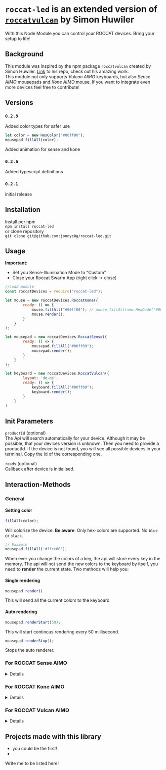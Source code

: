 # `roccat-led` is an extended version of [`roccatvulcan`](https://github.com/simonhuwiler/roccatvulcan) by Simon Huwiler
With this Node Module you can control your ROCCAT devices. Bring your setup to life!

## Background
This module was inspired by the npm package `roccatvulcan` created by Simon Huwiler.
[Link](https://github.com/simonhuwiler/roccatvulcan) to his repo, check out his amazing work.
<br>This module not only supports *Vulcan AIMO* keyboards, but also *Sense AIMO* mousepads and *Kone AIMO* mouse. If you want to integrate even more devices feel free to contribute!

## Versions
### `0.2.8`
Added color types for safer use
```javascript
let color = new HexColor("#00ff00");
mousepad.fillAll(color);
```
Added animation for sense and kone

### `0.2.6`
Added typescript definitions

### `0.2.1`
initial release

## Installation
Install per npm  
`npm install roccat-led`  
or clone repository  
`git clone git@github.com:jonnyc0g/roccat-led.git`

## Usage
**Important**:
- Set you Sense-Illumination Mode to "Custom"
- Close your Roccat Swarm App (right click -> close)
```javascript
//Load module
const roccatDevices = require("roccat-led");

let mouse = new roccatDevices.RoccatKone({
        ready: () => {
            mouse.fillAll("#00ff00"); // mouse.fillAll(new HexCode("#00ff00") since module version 0.2.8
            mouse.render();
        }
    }
);

let mousepad = new roccatDevices.RoccatSense({
        ready: () => {
            mousepad.fillAll("#00ff00");
            mousepad.render();
        }
    }
);

let keyboard = new roccatDevices.RoccatVulcan({
        layout: 'de-de',
        ready: () => {
            keyboard.fillAll("#00ff00");
            keyboard.render();
        }
    }
)
```

## Init Parameters
`productId` (optional)  
The Api will search automatically for your device. Although it may be possible, that your devices version is unknown. Then you need to provide a productId. If the device is not found, you will see all possible devices in your terminal. Copy the Id of the corresponding one.

`ready` (optional)  
Callback after device is initialised.

## Interaction-Methods
### General

#### Setting color
```javascript
fillAll(color);
```
Will colorize the device. **Be aware**: Only hex-colors are supported. No `blue` or `black`.
```javascript
// Example
mousepad.fillAll('#ffcc00');
```

When ever you change the colors of a key, the api will store every key in the memory. The api will not send the new colors to the keyboard by itself, you need to **render** the current state. Two methods will help you:
#### Single rendering
```javascript
mousepad.render()
```
This will send all the current colors to the keyboard
#### Auto rendering
```javascript
mousepad.renderStart(50);
```
This will start continous rendering every 50 millisecond.

```javascript
mousepad.renderStop();
```
Stops the auto renderer.

### For ROCCAT Sense AIMO
<details>

Sense contains 2 seperated LED, they can be set using<br>
**setColor(index, color)**
```javascript
// index can be 0-1: left, right
setColor(index, color);
```
</details>

### For ROCCAT Kone AIMO
<details>

Kone contains 11 seperated LED, they can be set using<br>
**setColor(index, color)**
```javascript
// index can be 0-10: wheel, inside-left (4 times), inside-right (4 times), outside-left, outside-right
setColor(index, color);
```
</details>

### For ROCCAT Vulcan AIMO
<details>

**Update Keys**
```javascript
updateKey(key, colors)
updateKey(key, colors, backgroundColor)
```
Will only update the given keys, all other keys will remain the same. Except: `backgroundColor` is given!  
Params:
* `keys`: List of Keys
* `color`: New color in hex
* `backgroundColor`: optional. Changes the color of all other keys


```javascript
// Example
keyboard.updateKeys(['W', 'A', 'S' ,'D'], '#ff0000')
```
**Update Key**
```javascript
updateKey(key, colors)
updateKey(key, colors, backgroundColor)
```
Same as `updateKeys` but takes only one key.
```javascript
// Example
keyboard.updateKeys('W', '#ff0000')
```

**Animate Keys**
```javascript
animateKeys(keys, colorFrom, colorTo, duration)
```
Creates a transition between two colors. Be aware: Auto Rendering needs to be running!  
Params:
* `keys`: List of Keys to animate
* `colorFrom`: Start color
* `colorTo`: End Color
* `duration`: Duration in Miliseconds

```javascript
// Example
keyboard.animateKeys(['W', 'A', 'S', 'D'], '#000000', '#ff0000', 1000);
```

**Animate Key**
```javascript
animateKey(key, colorFrom, colorTo, duration)
```
Same as above with single key
```javascript
// Example
keyboard.animateKeys('W', '#000000', '#ff0000', 1000);
```

**Write Text (Experimental!)**
```javascript
write(text, color, keyOffset)
```
Writes given Text on the keyboard. **Only a few keys are currently supported! Have a look at**
[vulcan/keyboardlayout/ch-de/alphabet.js](./src/vulcan/keyboardlayout/ch-de/alphabet.js)
```javascript
// Example
keyboard.write("ANNA", '#ff0000', 20)
```

**Marquee (Experimental!)**
```javascript
marquee(text, color, speed)
```

Writes text the same way as `write` but let the text scroll over the keyboard. Like the old HTML-Tag `marquee`. **Only a few keys are currently supported! Have a look at** [vulcan/keyboardlayout/ch-de/alphabet.js](./src/vulcan/keyboardlayout/ch-de/alphabet.js)
```javascript
// Example
keyboard.marquee("ANNA", '#ff0000', 200);
```

## AnimationQueue
You can queue animations and run them at will. Use the AnimationQueue for that purpose.

### Add Animation to Queue
```javascript
keyboard.animationQueueAdd(animation, timeout);
```
Params:
* `animation`: Function which will be triggered.
* `timeout`: After how many milliseconds **after the last animation** this animation should be triggered

### Start Animation Queue
```javascript
keyboard.animationQueueStart(onFinish)
```
Starts the Animation Queue and will trigger `onFinish` after all animations have finished

### Stop and Clear Animation Queue
```javascript
keyboard.animationQueueStop()
```

### Example
This will change the colors of the Keys AWSD.
```javascript
keyboard.animationQueueAdd(() => this.keyboard.animateKeys(['W', 'A', 'S', 'D'], '#000000', '#ffcc00', 2000), 0);
keyboard.animationQueueAdd(() => this.keyboard.animateKeys(['W', 'A', 'S', 'D'], '#ffcc00', '#3224ee', 2000), 2000);
keyboard.animationQueueAdd(() => this.keyboard.animateKeys(['W', 'A', 'S', 'D'], '#3224ee', '#d324ee', 2000), 2000);
keyboard.animationQueueAdd(() => this.keyboard.animateKeys(['W', 'A', 'S', 'D'], '#d324ee', '#55bc18', 2000), 2000);
keyboard.animationQueueStart();
```

## Get Key Pressed event
To get the key press event, you can bind an event to the `onData` option on initialisation:
```javascript
//Init Keyboard
keyboard = new RoccatVulcan({
  productId: 12440,
  layout: 'ch-de',
  onData: data => {
    console.log("Key", data.key);
    console.log("State", data.state);
  }
});
```
The data parameter is an object with two states:
* `key`: The key pressed
* `state`: The state: 1 = pressed, 0 = released


## Turn of a Key
To turn of a key, you need to send the color (#000000) black to the keyboard.
```javascript
keyboard.fillAll('#000000');
```

## Grid
Sometimes you want to access your key by its position on the keyboard, instead of its value. Use the `grid` where each key is in a cell.
```javascript
var grid = keyboard.getGrid();
```  
Returns a multi array. Have a look at the file [src/vulcan/keyboardlayout/ch-de/grid.js](./src/vulcan/keyboardlayout/ch-de/grid.js)

To change the color of the first row (`ESC, F1, F2`...) use it this way:
```javascript
var grid = keyboard.getGrid();
keyboard.animateKeys(grid[0], '#000000', '#ff0000', 1000)
```

</details>

## Projects made with this library
* you could be the first!
* 
Write me to be listed here!
